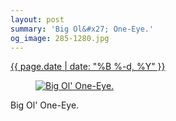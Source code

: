 ```yaml
---
layout: post
summary: 'Big Ol&#x27; One-Eye.'
og_image: 285-1280.jpg
---
```


<div class="post">
 <time>
  <a href="/285">
   {{ page.date | date: "%B %-d, %Y" }}
  </a>
 </time>
 <a href="/285">
  <figure data-taken="2/9/2014">
   <img alt="Big Ol' One-Eye." sizes="(min-width: 700px) 50vw, calc(100vw - 2rem)" src="{{ site.assets_url }}/285-640.jpg" srcset="{{ site.assets_url }}/285-1280.jpg 1280w, {{ site.assets_url }}/285-960.jpg 960w, {{ site.assets_url }}/285-640.jpg 640w, {{ site.assets_url }}/285-320.jpg 320w"/>
  </figure>
 </a>
 <span>
  Big Ol' One-Eye.
 </span>
</div>

